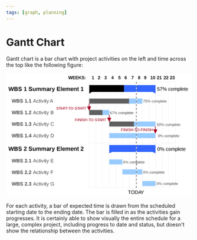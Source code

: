 ```yaml
---
tags: [graph, planning]
---
```


# Gantt Chart

Gantt chart is a bar chart with project activities on the left and time across
the top like the following figure:

![Gantt chart](pic/gantt-chart.png)

For each activity, a bar of expected time is drawn from the scheduled starting
date to the ending date. The bar is filled in as the activities gain progresses.
It is certainly able to show visually the entire schedule for a large, complex
project, including progress to date and status, but doesn't show the
relationship between the activities.
